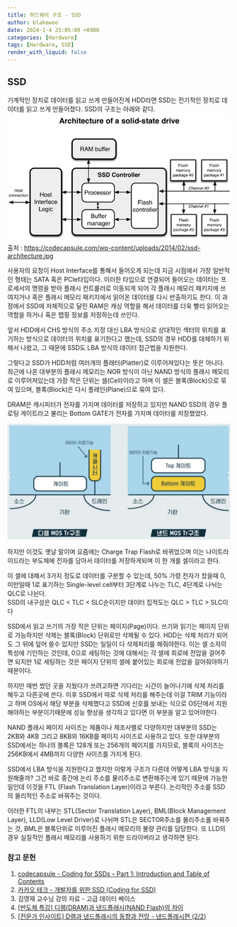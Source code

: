 ```yaml
---
title: 하드웨어 구조 - SSD
author: blakewoo
date: 2024-1-4 23:05:00 +0900
categories: [Hardware]
tags: [Hardware, SSD]
render_with_liquid: false
---
```


## SSD
기계적인 장치로 데이터를 읽고 쓰게 만들어진게 HDD라면 SSD는 전기적인 장치로
데이터를 읽고 쓰게 만들어졌다. SSD의 구조는 아래와 같다.    
![img.png](/assets/blog/os/solid-state-drive.png)   
출처 : https://codecapsule.com/wp-content/uploads/2014/02/ssd-architecture.jpg   

사용자의 요청이 Host Interface를 통해서 들어오게 되는데 지금 시점에서
가장 일반적인 형태는 SATA 혹은 PCle타입이다. 이러한 타입으로 연결되어 들어오는 데이터는
프로세서의 명령을 받아 플래시 컨트롤러로 이동되게 되어 각 플래시 메모리 패키지에 쓰여지거나
혹은 플래시 메모리 패키지에서 읽어온 데이터를 다시 반출하기도 한다.
이 과정에서 SSD에 자체적으로 달린 RAM은 캐싱 역할을 해서 데이터를 더욱 빨리 읽어오는 역할을 하거나
혹은 맵핑 정보를 저정하는데 쓰인다.

앞서 HDD에서 CHS 방식의 주소 지정 대신 LBA 방식으로 상대적인 섹터의 위치를 표기하는 방식으로
데이터의 위치를 표기한다고 했는데, SSD의 경우 HDD를 대체하기 위해서 나왔고, 그 때문에
SSD도 LBA 방식의 데이터 접근법을 지원한다.

그렇다고 SSD가 HDD처럼 여러개의 플래터(Platter)로 이루어져있다는 뜻은 아니다.
최근에 나온 대부분의 플래시 메모리는 NOR 방식이 아닌 NAND 방식의 플래시 메모리로
이루어져있는데 가장 작은 단위는 셀(Cell)이라고 하며 이 셀은 블록(Block)으로 묶여 있으며,
블록(Block)은 다시 플레인(Plane)으로 묶여 있다.

DRAM은 캐시피터가 전자를 가지며 데이터를 저장하고 있지만 NAND SSD의 경우 플로팅 게이트라고 불리는
Bottom GATE가 전자를 가지며 데이터를 저장했었다.

![img.png](/assets/blog/os/structure_of_ssd.png)

하지만 이것도 옛날 말이며 요즘에는 Charge Trap Flash로 바뀌었으며 이는 나이트라이드라는 부도체에
전자를 담아서 데이터를 저장하게되며 이 한 개를 셀이라고 한다.

이 셀에 대해서 3가지 정도로 데이터를 구분할 수 있는데, 50% 가령 전자가 찼을때 0, 미만일때 1로 표기하는
Single-level cell부터 3단계로 나누는 TLC, 4단계로 나뉘는 QLC로 나뉜다.   
SSD의 내구성은 QLC < TLC < SLC순이지만 데이터 집적도는 QLC > TLC > SLC이다

SSD에서 읽고 쓰기의 가장 작은 단위는 페이지(Page)이다.
쓰기와 읽기는 페이지 단위로 가능하지만 삭제는 블록(Block) 단위로만 삭제될 수 있다.
HDD는 삭제 처리가 되어도 그 위에 덮어 쓸수 있지만 SSD는 일일이 다 삭제처리를 해줘야한다.
이는 셀 소자의 특성에 기인하는 것인데, 0으로 세팅하는 것에 대해서는 각 셀에 회로에 전압을 걸어주면 되지만
1로 세팅하는 것은 페이지 단위의 셀에 붙어있는 회로에 전압을 걸어줘야하기 때문이다.

하지만 매번 썼던 곳을 지웠다가 쓰려고하면 기다리는 시간이 늘어나기에 삭제 처리를 해두고 다른곳에 쓴다.
이후 SSD에서 따로 삭제 처리를 해주는데 이걸 TRIM 기능이라고 하며 OS에서 해당 부분을 삭제했다고
SSD에 신호를 보내는 식으로 OS단에서 지원해야하는 부분이기때문에
성능 향상을 생각하고 있다면 이 부분을 알고 있어야한다.

NAND 플래시 페이지 사이즈는 제품이나 제조사별로 다양하지만 대부분의 SSD는 2KB와 4KB 그리고
8KB와 16KB를 페이지 사이즈로 사용하고 있다.
또한 대부분의 SSD에서는 하나의 블록은 128개 또는 256개의 페이지를 가지므로,
블록의 사이즈는 256KB에서 4MB까지 다양한 사이즈를 가지게 된다.

SSD에서 LBA 방식을 지원한다고 했지만 이렇게 구조가 다른데 어떻게 LBA 방식을 지원해줄까? 그건 바로 중간에 논리 주소를 물리주소로 변환해주는게 있기 때문에
가능한 일인데 이것을 FTL (Flash Translation Layer)이라고 부른다. 논리적인 주소를 SSD의 물리적인 주소로 바꿔주는 것이다.

이러한 FTL의 내부는 STL(Sector Translation Layer), BML(Block Management Layer), LLD(Low Level Driver)로
나뉘며 STL은 SECTOR주소를 물리주소롤 바꿔주는 것, BML은 블록단위로 이루어진 플래시 메모리의 불량 관리를 담당한다.
또 LLD의 경우 실질적인 플래시 메모리를 사용하기 위한 드라이버라고 생각하면 된다.


### 참고 문헌

1. [codecapsule - Coding for SSDs – Part 1: Introduction and Table of Contents](https://codecapsule.com/2014/02/12/coding-for-ssds-part-1-introduction-and-table-of-contents/)
2. [카카오 테크 - 개발자를 위한 SSD (Coding for SSD)](https://tech.kakao.com/2016/07/13/coding-for-ssd-part-1/)
3. 김영재 교수님 강의 자료 - 고급 데이터 베이스
4. [[반도체 특강] 디램(DRAM)과 낸드플래시(NAND Flash)의 차이](skhynix.co.kr)   
5. [[전문가 인사이트] D램과 낸드플래시의 동향과 전망 - 낸드플래시편 (2/2)](skhynix.co.kr)
